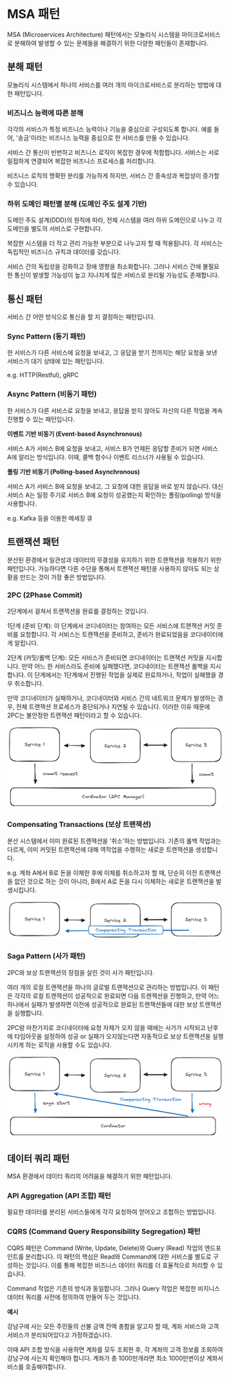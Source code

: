 # MSA 패턴

MSA (Microservices Architecture) 패턴에서는 모놀리식 시스템을 마이크로서비스로 분해하여 발생할 수 있는 문제들을 해결하기 위한 다양한 패턴들이 존재합니다. 

## 분해 패턴

모놀리식 시스템에서 하나의 서비스를 여러 개의 마이크로서비스로 분리하는 방법에 대한 패턴입니다.

### 비즈니스 능력에 따른 분해

각각의 서비스가 특정 비즈니스 능력이나 기능을 중심으로 구성되도록 합니다. 예를 들어, '송금'이라는 비즈니스 능력을 중심으로 한 서비스를 만들 수 있습니다.

서비스 간 통신이 빈번하고 비즈니스 로직이 복잡한 경우에 적합합니다. 서비스는 서로 밀접하게 연결되어 복잡한 비즈니스 프로세스를 처리합니다.

비즈니스 로직의 명확한 분리를 가능하게 하지만, 서비스 간 종속성과 복잡성이 증가할 수 있습니다.

### 하위 도메인 패턴별 분해 (도메인 주도 설계 기반)

도메인 주도 설계(DDD)의 원칙에 따라, 전체 시스템을 여러 하위 도메인으로 나누고 각 도메인을 별도의 서비스로 구현합니다.

복잡한 시스템을 더 작고 관리 가능한 부분으로 나누고자 할 때 적용됩니다. 각 서비스는 독립적인 비즈니스 규칙과 데이터를 갖습니다.

서비스 간의 독립성을 강화하고 장애 영향을 최소화합니다. 그러나 서비스 간에 불필요한 통신이 발생할 가능성이 높고 지나치게 많은 서비스로 분리될 가능성도 존재합니다.

## 통신 패턴

서비스 간 어떤 방식으로 통신을 할 지 결정하는 패턴입니다.

### Sync Pattern (동기 패턴)

한 서비스가 다른 서비스에 요청을 보내고, 그 응답을 받기 전까지는 해당 요청을 보낸 서비스가 대기 상태에 있는 패턴입니다.

e.g. HTTP(Restful), gRPC

### Async Pattern (비동기 패턴)

한 서비스가 다른 서비스로 요청을 보내고, 응답을 받지 않아도 자신의 다른 작업을 계속 진행할 수 있는 패턴입니다.

**이벤트 기반 비동기 (Event-based Asynchronous)** 

서비스 A가 서비스 B에 요청을 보내고, 서비스 B가 언제든 응답할 준비가 되면 서비스 A에 알리는 방식입니다. 이때, 콜백 함수나 이벤트 리스너가 사용될 수 있습니다.

**폴링 기반 비동기 (Polling-based Asynchronous)**

서비스 A가 서비스 B에 요청을 보내고, 그 요청에 대한 응답을 바로 받지 않습니다. 대신 서비스 A는 일정 주기로 서비스 B에 요청이 성공했는지 확인하는 폴링(polling) 방식을 사용합니다.

e.g. Kafka 등을 이용한 메세징 큐

## 트랜잭션 패턴

분산된 환경에서 일관성과 데이터의 무결성을 유지하기 위한 트랜잭션을 적용하기 위한 패턴입니다. 가능하다면 다른 수단을 통해서 트랜잭션 패턴을 사용하지 않아도 되는 상황을 만드는 것이 가장 좋은 방법입니다.

### 2PC (2Phase Commit)

2단계에서 걸쳐서 트랜잭션을 완료를 결정하는 것입니다. 

1단계 (준비 단계): 이 단계에서 코디네이터는 참여하는 모든 서비스에 트랜잭션 커밋 준비를 요청합니다. 각 서비스는 트랜잭션을 준비하고, 준비가 완료되었음을 코디네이터에게 알립니다.

2단계 (커밋/롤백 단계): 모든 서비스가 준비되면 코디네이터는 트랜잭션 커밋을 지시합니다. 만약 어느 한 서비스라도 준비에 실패했다면, 코디네이터는 트랜잭션 롤백을 지시합니다. 이 단계에서는 1단계에서 진행된 작업을 실제로 완료하거나, 작업이 실패했을 경우 취소합니다.

만약 코디네이터가 실패하거나, 코디네이터와 서비스 간의 네트워크 문제가 발생하는 경우, 전체 트랜잭션 프로세스가 중단되거나 지연될 수 있습니다. 이러한 이유 때문에 2PC는 불안정한 트랜잭션 패턴이라고 할 수 있습니다.

![2pc](../../image/two_phase_commit2.png)

### Compensating Transactions (보상 트랜잭션)

분산 시스템에서 이미 완료된 트랜잭션을 '취소'하는 방법입니다. 기존의 롤백 작업과는 다르게, 이미 커밋된 트랜잭션에 대해 역작업을 수행하는 새로운 트랜잭션을 생성합니다.

e.g. 계좌 A에서 B로 돈을 이체한 후에 이체를 취소하고자 할 때, 단순히 이전 트랜잭션을 없던 것으로 하는 것이 아니라, B에서 A로 돈을 다시 이체하는 새로운 트랜잭션을 발생시킵니다.

![보상 트랜잭션](../../image/compensating_transactions.png)

### Saga Pattern (사가 패턴)

2PC와 보상 트랜잭션의 장점을 살린 것이 사가 패턴입니다.

여러 개의 로컬 트랜잭션을 하나의 글로벌 트랜잭션으로 관리하는 방법입니다. 이 패턴은 각각의 로컬 트랜잭션이 성공적으로 완료되면 다음 트랜잭션을 진행하고, 만약 어느 하나에서 실패가 발생하면 이전에 성공적으로 완료된 트랜잭션들에 대한 보상 트랜잭션을 실행합니다. 

2PC랑 마찬가지로 코디네이터에 요청 자체가 오지 않을 때에는 사가가 시작되고 난후에 타임아웃을 설정하여 성공 or 실패가 오지않는다면 자동적으로 보상 트랜잭션을 실행시키게 하는 로직을 사용할 수도 있습니다.

![사가 패턴](../../image/saga_pattern.png)

## 데이터 쿼리 패턴

MSA 환경에서 데이터 쿼리의 어려움을 해결하기 위한 패턴입니다.

### API Aggregation (API 조합) 패턴

필요한 데이터를 분리된 서비스들에게 각각 요청하여 얻어오고 조합하는 방법입니다.

### CQRS (Command Query Responsibility Segregation) 패턴

CQRS 패턴은 Command (Write, Update, Delete)와 Query (Read) 작업의 엔드포인트를 분리합니다. 이 패턴의 핵심은 Read와 Command에 대한 서비스를 별도로 구성하는 것입니다. 이를 통해 복잡한 비즈니스 데이터 쿼리를 더 효율적으로 처리할 수 있습니다.

Command 작업은 기존의 방식과 동일합니다. 그러나 Query 작업은 복잡한 비지니스 데이터 쿼리를 사전에 정의하여 만들어 두는 것입니다.

**예시**

강남구에 사는 모든 주민들의 선불 금액 잔액 총합을 알고자 할 때, 계좌 서비스와 고객 서비스가 분리되어있다고 가정하겠습니다. 

이때 API 조합 방식을 사용하면 계좌를 모두 조회한 후, 각 계좌의 고객 정보를 조회하여 강남구에 사는지 확인해야 합니다. 계좌가 총 1000만개라면 최소 1000만번이상 계좌서비스를 호출해야합니다.

